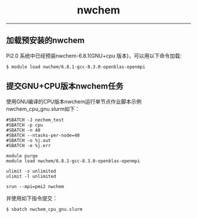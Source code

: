 # <center>nwchem</center> 

-----

## 加载预安装的nwchem

Pi2.0 系统中已经预装nwchem-6.8.1(GNU+cpu 版本)，可以用以下命令加载: 

```
$ module load nwchem/6.8.1-gcc-8.3.0-openblas-openmpi
```

## 提交GNU+CPU版本nwchem任务

使用GNU编译的CPU版本nwchem运行单节点作业脚本示例nwchem_cpu_gnu.slurm如下：

```
#SBATCH -J nechem_test
#SBATCH -p cpu
#SBATCH -n 40
#SBATCH --ntasks-per-node=40
#SBATCH -o %j.out
#SBATCH -e %j.err

module purge
module load nwchem/6.8.1-gcc-8.3.0-openblas-openmpi

ulimit -s unlimited
ulimit -l unlimited

srun --mpi=pmi2 nwchem
```

并使用如下指令提交：

```
$ sbatch nwchem_cpu_gnu.slurm
```